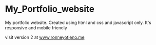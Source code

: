 # My_Portfolio_website
My portfolio website. Created using html and css and javascript only. 
It's responsive and mobile friendly

visit version 2 at www.ronneyotieno.me
